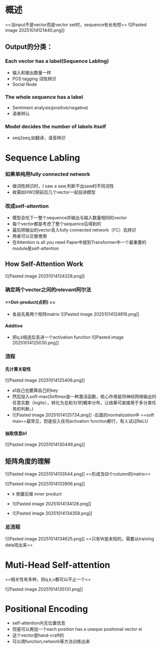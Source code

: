 # 概述
==当input不是vector而是vector set时，sequence有长有短==
![[Pasted image 20251014121440.png]]

## Output的分类：
### Each vector has a label(Sequence Labling)
- 输入和输出数量一样
- POS tagging 词性辨识
- Social Node
### The whole sequence has a label

- Sentiment analysis(positive/negative)
- 语者辨认
### Model decides the number of  labels itself

- seq2seq,如翻译，语音辨识

# Sequence Labling

### 如果单纯用fully connected network

- 做词性辨识时，I saw a saw,判断不出saw的不同词性
- 故需如HW2把前后几个vector一起投进模型
### 改成self-attention

- 模型会吃下一整个sequence并输出与输入数量相同的vector
- 每个vector都是考虑了整个sequence后得到的
- 最后把输出的vector丢入fully connected network（FC）去辨识
- 两者可以交替使用
- 在Attention is all you need Paper中提到Transformer中一个最重要的module是self-attention

## How Self-Attention Work

![[Pasted image 20251014124328.png]]
### 确定两个vector之间的relevant阿尔法

#### ==Dot-product(点积) ==
- 各自先乘两个矩阵matrix
![[Pasted image 20251014124816.png]]


#### Additive
- 把q,k相连后丢进一个activation function
![[Pasted image 20251014125030.png]]
### 流程

#### 先计算关联性

![[Pasted image 20251014125406.png]]

- a1自己也要算自己的key
- 然后投入soft-max(Softmax是一种激活函数，核心作用是将神经网络输出的任意实数（logits），转化为总和为1的概率分布，让结果可直接用于多分类任务的判断。)
- ![[Pasted image 20251014125734.png]]
-后面的normalization中 ==soft max==最常见，但是投入任何activation function都行，有人试过ReLU
#### 抽取信息b1

![[Pasted image 20251014130446.png]]

## 矩阵角度的理解
![[Pasted image 20251014133544.png]]
==形成含四个column的matrix==

![[Pasted image 20251014133906.png]]
- k 倒置后做 inner product

- ![[Pasted image 20251014134128.png]]
- ![[Pasted image 20251014134359.png]]
 ###  总流程
 ![[Pasted image 20251014134625.png]]
 ==只有W是未知的，需要从training data找出来==


# Muti-Head Self-attention

==相关性有多种，则q,k,v都可以不止一个==

![[Pasted image 20251014135131.png]]
# Positional Encoding

- self-attention内无位置信息
- 但是可以再加一个each position has a uneque positional vector  ei
- 这个vector是hand-craft的
- 可以用function,network等方法训练出来
